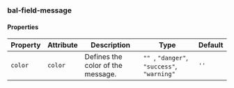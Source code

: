 ### bal-field-message
 
#### Properties

| Property | Attribute | Description                       | Type                                             | Default |
| -------- | --------- | --------------------------------- | ------------------------------------------------ | ------- |
| `color`  | `color`   | Defines the color of the message. | `"" `, ` "danger" `, ` "success" `, ` "warning"` | `''`    |


 